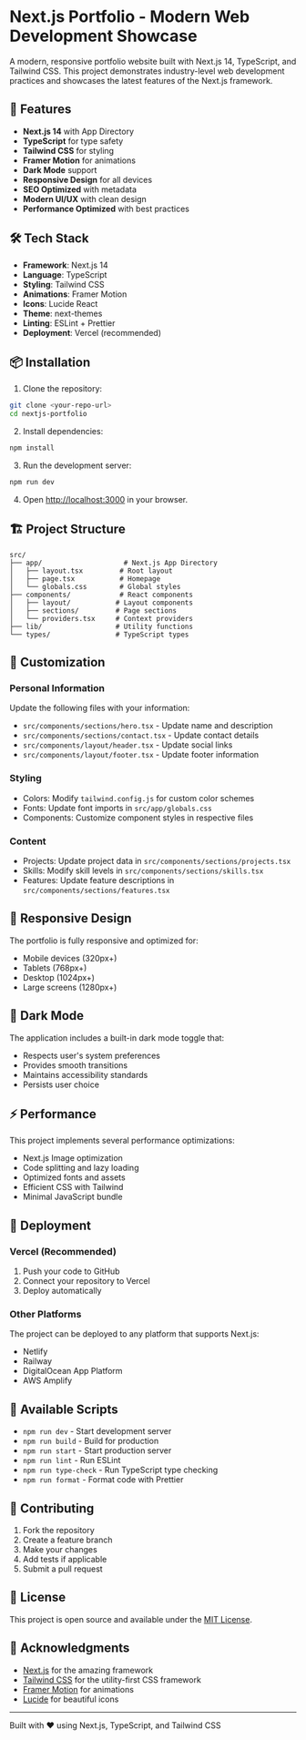 # Next.js Portfolio - Modern Web Development Showcase

A modern, responsive portfolio website built with Next.js 14, TypeScript, and Tailwind CSS. This project demonstrates industry-level web development practices and showcases the latest features of the Next.js framework.

## 🚀 Features

- **Next.js 14** with App Directory
- **TypeScript** for type safety
- **Tailwind CSS** for styling
- **Framer Motion** for animations
- **Dark Mode** support
- **Responsive Design** for all devices
- **SEO Optimized** with metadata
- **Modern UI/UX** with clean design
- **Performance Optimized** with best practices

## 🛠️ Tech Stack

- **Framework**: Next.js 14
- **Language**: TypeScript
- **Styling**: Tailwind CSS
- **Animations**: Framer Motion
- **Icons**: Lucide React
- **Theme**: next-themes
- **Linting**: ESLint + Prettier
- **Deployment**: Vercel (recommended)

## 📦 Installation

1. Clone the repository:
```bash
git clone <your-repo-url>
cd nextjs-portfolio
```

2. Install dependencies:
```bash
npm install
```

3. Run the development server:
```bash
npm run dev
```

4. Open [http://localhost:3000](http://localhost:3000) in your browser.

## 🏗️ Project Structure

```
src/
├── app/                    # Next.js App Directory
│   ├── layout.tsx         # Root layout
│   ├── page.tsx           # Homepage
│   └── globals.css        # Global styles
├── components/            # React components
│   ├── layout/           # Layout components
│   ├── sections/         # Page sections
│   └── providers.tsx     # Context providers
├── lib/                  # Utility functions
└── types/                # TypeScript types
```

## 🎨 Customization

### Personal Information
Update the following files with your information:
- `src/components/sections/hero.tsx` - Update name and description
- `src/components/sections/contact.tsx` - Update contact details
- `src/components/layout/header.tsx` - Update social links
- `src/components/layout/footer.tsx` - Update footer information

### Styling
- Colors: Modify `tailwind.config.js` for custom color schemes
- Fonts: Update font imports in `src/app/globals.css`
- Components: Customize component styles in respective files

### Content
- Projects: Update project data in `src/components/sections/projects.tsx`
- Skills: Modify skill levels in `src/components/sections/skills.tsx`
- Features: Update feature descriptions in `src/components/sections/features.tsx`

## 📱 Responsive Design

The portfolio is fully responsive and optimized for:
- Mobile devices (320px+)
- Tablets (768px+)
- Desktop (1024px+)
- Large screens (1280px+)

## 🌙 Dark Mode

The application includes a built-in dark mode toggle that:
- Respects user's system preferences
- Provides smooth transitions
- Maintains accessibility standards
- Persists user choice

## ⚡ Performance

This project implements several performance optimizations:
- Next.js Image optimization
- Code splitting and lazy loading
- Optimized fonts and assets
- Efficient CSS with Tailwind
- Minimal JavaScript bundle

## 🚀 Deployment

### Vercel (Recommended)
1. Push your code to GitHub
2. Connect your repository to Vercel
3. Deploy automatically

### Other Platforms
The project can be deployed to any platform that supports Next.js:
- Netlify
- Railway
- DigitalOcean App Platform
- AWS Amplify

## 📝 Available Scripts

- `npm run dev` - Start development server
- `npm run build` - Build for production
- `npm run start` - Start production server
- `npm run lint` - Run ESLint
- `npm run type-check` - Run TypeScript type checking
- `npm run format` - Format code with Prettier

## 🤝 Contributing

1. Fork the repository
2. Create a feature branch
3. Make your changes
4. Add tests if applicable
5. Submit a pull request

## 📄 License

This project is open source and available under the [MIT License](LICENSE).

## 🙏 Acknowledgments

- [Next.js](https://nextjs.org/) for the amazing framework
- [Tailwind CSS](https://tailwindcss.com/) for the utility-first CSS framework
- [Framer Motion](https://www.framer.com/motion/) for animations
- [Lucide](https://lucide.dev/) for beautiful icons

---

Built with ❤️ using Next.js, TypeScript, and Tailwind CSS
